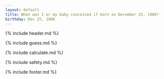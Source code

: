 ```yaml
---
layout: default
title: When was I or my baby conceived if born on December 25, 1908?
birthday: Dec 25, 1908
---
```


{% include header.md %}

{% include guess.md %}

{% include calculate.md %}

{% include safety.md %}

{% include footer.md %}



